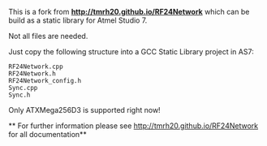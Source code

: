 This is a fork from **http://tmrh20.github.io/RF24Network** which can be build as a static library for Atmel Studio 7.

Not all files are needed.

Just copy the following structure into a GCC Static Library project in AS7:

```
RF24Network.cpp
RF24Network.h
RF24Network_config.h
Sync.cpp
Sync.h
```

Only ATXMega256D3 is supported right now!

** For further information please see http://tmrh20.github.io/RF24Network for all documentation**
